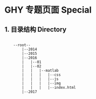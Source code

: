 # GHY 专题页面 Special

## 1. 目录结构 Directory

```

    --root--
        |--2014
        |--2015
        |--2016
        |   |--01
        |   |--02
        |   |   |--matlab
        |   |   |   |--css
        |   |   |   |--js
        |   |   |   |--img
        |   |   |   |--index.html
        |--2017

```